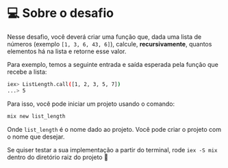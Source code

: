 # 💻 Sobre o desafio

Nesse desafio, você deverá criar uma função que, dada uma lista de números (exemplo `[1, 3, 6, 43, 6]`), calcule, **recursivamente**, quantos elementos há na lista e retorne esse valor.

Para exemplo, temos a seguinte entrada e saída esperada pela função que recebe a lista:

```bash
iex> ListLength.call([1, 2, 3, 5, 7])
...> 5
```

Para isso, você pode iniciar um projeto usando o comando:

```bash
mix new list_length
```

Onde `list_length` é o nome dado ao projeto. Você pode criar o projeto com o nome que desejar.

Se quiser testar a sua implementação a partir do terminal, rode `iex -S mix` dentro do diretório raiz do projeto 🚀